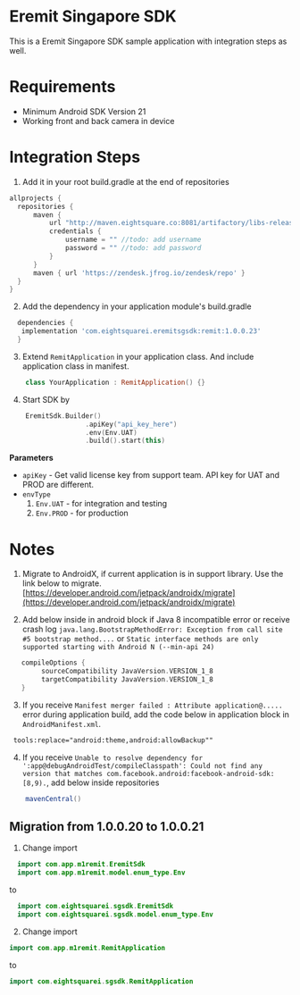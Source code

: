 # Eremit Singapore SDK
This is a Eremit Singapore SDK sample application with integration steps as well.

Requirements
============

* Minimum Android SDK Version 21
* Working front and back camera in device

Integration Steps
=================

1. Add it in your root build.gradle at the end of repositories
  ```gradle
  allprojects {
    repositories {
        maven {
            url "http://maven.eightsquare.co:8081/artifactory/libs-release-local"
            credentials {
                username = "" //todo: add username
                password = "" //todo: add password
            }
        }
        maven { url 'https://zendesk.jfrog.io/zendesk/repo' }
    }
}
```
2. Add the dependency in your application module's build.gradle
```gradle
  dependencies {
   implementation 'com.eightsquarei.eremitsgsdk:remit:1.0.0.23'
  }
```


3. Extend `RemitApplication` in your application class. And include application class in manifest.
```kotlin
    class YourApplication : RemitApplication() {}
```


4. Start SDK by
```kotlin
    EremitSdk.Builder()
                   .apiKey("api_key_here")
                   .env(Env.UAT)
                   .build().start(this)
```
  **Parameters**
  * `apiKey` - Get valid license key from support team. API key for UAT and PROD are different.
  * `envType`
    1. `Env.UAT` - for integration and testing
    2. `Env.PROD` - for production


Notes
=======

1. Migrate to AndroidX, if current application is in support library.
   Use the link below to migrate.
     [https://developer.android.com/jetpack/androidx/migrate](https://developer.android.com/jetpack/androidx/migrate)

2. Add below inside in android block if Java 8 incompatible error or receive crash log `java.lang.BootstrapMethodError: Exception from call site #5 bootstrap method....`
or `Static interface methods are only supported starting with Android N (--min-api 24)`
```gradle
   compileOptions {
        sourceCompatibility JavaVersion.VERSION_1_8
        targetCompatibility JavaVersion.VERSION_1_8
   }
```
3. If you receive `Manifest merger failed : Attribute application@.....` error during application build, add the code below in application block in `AndroidManifest.xml`.
```xml
 tools:replace="android:theme,android:allowBackup""
```

4. If you receive `Unable to resolve dependency for ':app@debugAndroidTest/compileClasspath': Could not find any version that matches com.facebook.android:facebook-android-sdk:[8,9).`, add below inside repositories
```gradle
    mavenCentral()
```

Migration from 1.0.0.20 to 1.0.0.21
------------------------------------

1. Change import
  ```kotlin 
    import com.app.m1remit.EremitSdk
    import com.app.m1remit.model.enum_type.Env
  ```
  to
  ```kotlin
    import com.eightsquarei.sgsdk.EremitSdk
    import com.eightsquarei.sgsdk.model.enum_type.Env
  ```

2. Change import
  ```kotlin
  import com.app.m1remit.RemitApplication
  ```
  to 
  ```kotlin
  import com.eightsquarei.sgsdk.RemitApplication
  ```

